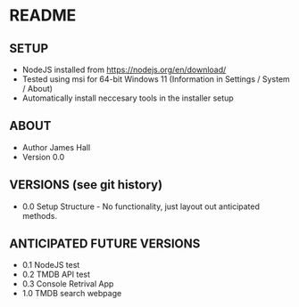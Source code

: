 # README

## SETUP

* NodeJS installed from https://nodejs.org/en/download/
* Tested using msi for 64-bit Windows 11 (Information in Settings / System / About)
* Automatically install neccesary tools in the installer setup

## ABOUT

* Author James Hall
* Version 0.0

## VERSIONS (see git history)

* 0.0 Setup Structure - No functionality, just layout out anticipated methods.

## ANTICIPATED FUTURE VERSIONS

* 0.1 NodeJS test
* 0.2 TMDB API test
* 0.3 Console Retrival App
* 1.0 TMDB search webpage